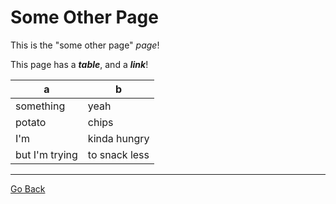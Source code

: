 # Some Other Page

This is the "some other page" _page_!

This page has a **_table_**, and a **_link_**!

| a              | b             |
| -------------- | ------------- |
| something      | yeah          |
| potato         | chips         |
| I'm            | kinda hungry  |
| but I'm trying | to snack less |

---

[Go Back](./index.html)
